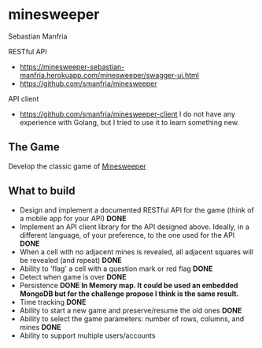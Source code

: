 # minesweeper
Sebastian Manfria

RESTful API
* https://minesweeper-sebastian-manfria.herokuapp.com/minesweeper/swagger-ui.html
* https://github.com/smanfria/minesweeper

API client
* https://github.com/smanfria/minesweeper-client
I do not have any experience with Golang, but I tried to use it to learn something new.

## The Game
Develop the classic game of [Minesweeper](https://en.wikipedia.org/wiki/Minesweeper_(video_game))

## What to build
* Design and implement  a documented RESTful API for the game (think of a mobile app for your API) **DONE**
* Implement an API client library for the API designed above. Ideally, in a different language, of your preference, to the one used for the API **DONE**
* When a cell with no adjacent mines is revealed, all adjacent squares will be revealed (and repeat) **DONE**
* Ability to 'flag' a cell with a question mark or red flag **DONE**
* Detect when game is over **DONE**
* Persistence **DONE In Memory map. It could be used an embedded MongoDB but for the challenge propose I think is the same result.**
* Time tracking **DONE**
* Ability to start a new game and preserve/resume the old ones **DONE**
* Ability to select the game parameters: number of rows, columns, and mines **DONE**
* Ability to support multiple users/accounts